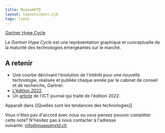 ```yaml
---
title: MuseumXTD
layout: layouts/post.njk
tags: liens
---
```

[Gartner Hype Cycle](https://www.gartner.com/en/research/methodologies/gartner-hype-cycle)

Le *Gartner Hype Cycle* est une représentation graphique et conceptuelle de la maturité des technologies émergeantes sur le marché.  

## A retenir
- Une courbe décrivant l'évolution de l'intérêt pour une nouvelle technologie, réalisée et publiée chaque année par le cabinet de conseil et de recherche, Gartner.
- [L'édition 2022](https://www.gartner.com/en/articles/what-s-new-in-the-2022-gartner-hype-cycle-for-emerging-technologies).
- Un [article](https://www.ictjournal.ch/articles/2022-08-22/immersion-automatisation-et-optimisation-au-menu-du-hype-cycle-de-gartner) de l'ICT journal qui traite de l'édition 2022. 


Apparaît dans [[Quelles sont les tendances des technologies]]

Vous n'êtes pas d'accord avec nous ou vous pensez pouvoir compléter cette note? N'hésitez pas à nous contacter à l'adresse suivante: [info@museumxtd.ch](mailto:info@museumxtd.ch)
